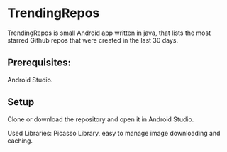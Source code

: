 # TrendingRepos
TrendingRepos is small Android app written in java, that lists the most starred Github repos that were created in the last 30 days.

## Prerequisites:
Android Studio.

## Setup
Clone or download the repository 
and open it in Android Studio.

Used Libraries:
Picasso Library, easy to manage image downloading and caching.
